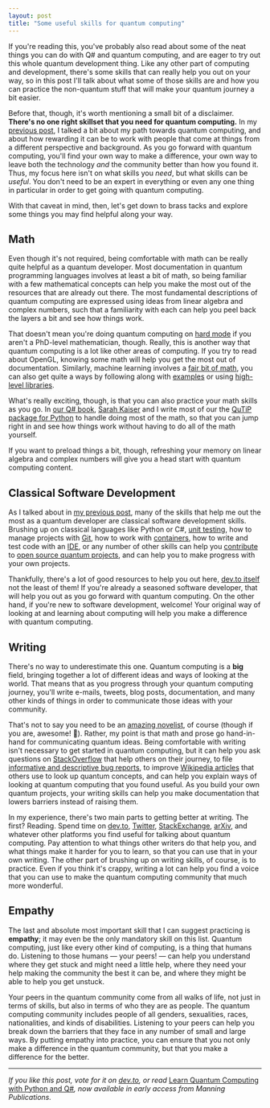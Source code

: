```yaml
---
layout: post
title: "Some useful skills for quantum computing"
---
```


If you're reading this, you've probably also read about some of the neat things you can do with Q# and quantum computing, and are eager to try out this whole quantum development thing. Like any other part of computing and development, there's some skills that can really help you out on your way, so in this post I'll talk about what some of those skills are and how you can practice the non-quantum stuff that will make your quantum journey a bit easier.

Before that, though, it's worth mentioning a small bit of a disclaimer. **There's  no one right skillset that you need for quantum computing.** In my [previous post](https://dev.to/cgranade/what-is-a-quantum-developer-anyway-38l), I talked a bit about my path towards quantum computing, and about how rewarding it can be to work with people that come at things from a different perspective and background. As you go forward with quantum computing, you'll find your own way to make a difference, your own way to leave both the technology _and_ the community better than how you found it. Thus, my focus here isn't on what skills you _need_, but what skills can be _useful_. You don't need to be an expert in everything or even any one thing in particular in order to get going with quantum computing.

With that caveat in mind, then, let's get down to brass tacks and explore some things you may find helpful along your way.

## Math

Even though it's not required, being comfortable with math can be really quite helpful as a quantum developer. Most documentation in quantum programming languages involves at least a bit of math, so being familiar with a few mathematical concepts can help you make the most out of the resources that are already out there. The most fundamental descriptions of quantum computing are expressed using ideas from linear algebra and complex numbers, such that a familiarity with each can help you peel back the layers a bit and see how things work.

That doesn't mean you're doing quantum computing on [hard mode](https://www.youtube.com/watch?v=bzw3pR6-bO8) if you aren't a PhD-level mathematician, though. Really, this is another way that quantum computing is a lot like other areas of computing. If you try to read about OpenGL, knowing some math will help you get the most out of documentation. Similarly, machine learning involves a [fair bit of math](https://www.manning.com/books/grokking-machine-learning?a_aid=learn-qc-granade), you can also get quite a ways by following along with [examples](https://www.tensorflow.org/tutorials/) or using [high-level libraries](https://scikit-learn.org/stable/index.html).

What's really exciting, though, is that you can also practice your math skills as you go. In [our Q# book](http://bit.ly/qsharp-book), [Sarah Kaiser](https://dev.to/crazy4pi314) and I write most of our the [QuTiP package for Python](http://qutip.org/) to handle doing most of the math, so that you can jump right in and see how things work without having to do all of the math yourself.

If you want to preload things a bit, though, refreshing your memory on linear algebra and complex numbers will give you a head start with quantum computing content.

## Classical Software Development

As I talked about in [my previous post](https://dev.to/cgranade/what-is-a-quantum-developer-anyway-38l), many of the skills that help me out the most as a quantum developer are classical software development skills. Brushing up on classical languages like Python or C#, [unit testing](https://docs.pytest.org/en/latest/), how to manage projects with [Git](https://help.github.com/en/github/getting-started-with-github/git-and-github-learning-resources), how to work with [containers](https://www.docker.com/resources/what-container), how to write and test code with an [IDE](https://code.visualstudio.com/docs/python/python-tutorial), or any number of other skills can help you [contribute](http://docs.microsoft.com/quantum/contributing/) to [open source quantum projects](https://www.qosf.org/project_list/), and can help you to make progress with your own projects.

Thankfully, there's a lot of good resources to help you out here, [dev.to itself](https://dev.to/) not the least of them! If you're already a seasoned software developer, that will help you out as you go forward with quantum computing. On the other hand, if you're new to software development, welcome! Your original way of looking at and learning about computing will help you make a difference with quantum computing.

## Writing

There's no way to underestimate this one. Quantum computing is a **big** field, bringing together a lot of different ideas and ways of looking at the world. That means that as you progress through your quantum computing journey, you'll write e-mails, tweets, blog posts, documentation, and many other kinds of things in order to communicate those ideas with your community.

That's not to say you need to be an [amazing novelist](https://www.monicabyrne.org/), of course (though if you are, awesome! 💖). Rather, my point is that math and prose go hand-in-hand for communicating quantum ideas. Being comfortable with writing isn't necessary to get started in quantum computing, but it can help you ask questions on [StackOverflow](https://stackoverflow.com/questions/tagged/q%23) that help others on their journey, to file [informative and descriptive bug reports](https://github.com/microsoft/iqsharp/issues/42), to improve [Wikipedia articles](https://en.wikipedia.org/wiki/Q_Sharp) that others use to look up quantum concepts, and can help you explain ways of looking at quantum computing that you found useful. As you build your own quantum projects, your writing skills can help you make documentation that lowers barriers instead of raising them.

In my experience, there's two main parts to getting better at writing. The first? Reading. Spend time on [dev.to](https://dev.to/t/qsharp), [Twitter](https://twitter.com/search?q=qsharp), [StackExchange](https://quantumcomputing.stackexchange.com/), [arXiv](https://arxiv.org/list/quant-ph/recent), and whatever other platforms you find useful for talking about quantum computing. Pay attention to what things other writers do that help you, and what things make it harder for you to learn, so that you can use that in your own writing. The other part of brushing up on writing skills, of course, is to practice. Even if you think it's crappy, writing a lot can help you find a voice that you can use to make the quantum computing community that much more wonderful.

## Empathy

The last and absolute most important skill that I can suggest practicing is **empathy**; it may even be the only mandatory skill on this list. Quantum computing, just like every other kind of computing, is a thing that humans do. Listening to those humans — your peers! — can help you understand where they get stuck and might need a little help, where they need your help making the community the best it can be, and where they might be able to help you get unstuck.

Your peers in the quantum community come from all walks of life, not just in terms of skills, but also in terms of who they are as people. The quantum computing community includes people of all genders, sexualities, races, nationalities, and kinds of disabilities. Listening to your peers can help you break down the barriers that they face in any number of small and large ways. By putting empathy into practice, you can ensure that you not only make a difference in the quantum community, but that you make a difference for the better.

---

_If you like this post, vote for it on [dev.to](https://dev.to/cgranade/what-is-a-quantum-developer-anyway-38l), or read_ [Learn Quantum Computing with Python and Q#](https://bit.ly/qsharp-book)_, now available in early access from Manning Publications._
